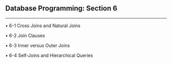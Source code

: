 ## Database Programming: Section 6
___

• 6-1 Cross Joins and Natural Joins

• 6-2 Join Clauses

• 6-3 Inner versus Outer Joins

• 6-4 Self-Joins and Hierarchical Queries